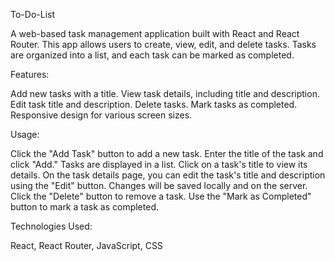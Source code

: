 To-Do-List

A web-based task management application built with React and React Router. This app allows users to create, view, edit, and delete tasks. Tasks are organized into a list, and each task can be marked as completed.

Features:

Add new tasks with a title.
View task details, including title and description.
Edit task title and description.
Delete tasks.
Mark tasks as completed.
Responsive design for various screen sizes.

Usage:

Click the "Add Task" button to add a new task. Enter the title of the task and click "Add."
Tasks are displayed in a list. Click on a task's title to view its details.
On the task details page, you can edit the task's title and description using the "Edit" button. Changes will be saved locally and on the server.
Click the "Delete" button to remove a task.
Use the "Mark as Completed" button to mark a task as completed.

Technologies Used:

React,
React Router,
JavaScript,
CSS
